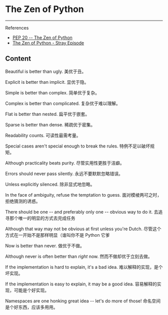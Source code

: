 # The Zen of Python

---

References

- [PEP 20 -- The Zen of Python](https://www.python.org/dev/peps/pep-0020)
- [The Zen of Python - Stray Episode](https://farer.org/2016/08/23/the-zen-of-python/)

## Content

Beautiful is better than ugly.
美优于丑。

Explicit is better than implicit.
显优于隐。

Simple is better than complex.
简单优于复杂。

Complex is better than complicated.
复杂优于难以理解。

Flat is better than nested.
扁平优于嵌套。

Sparse is better than dense.
稀疏优于密集。

Readability counts.
可读性最需考量。

Special cases aren't special enough to break the rules.
特例不足以破坏规矩。

Although practicality beats purity.
尽管实用性更胜于洁癖。

Errors should never pass silently.
永远不要默默忽略错误。

Unless explicitly silenced.
除非显式地忽略。

In the face of ambiguity, refuse the temptation to guess.
面对模棱两可之时，拒绝猜测的诱惑。

There should be one -- and preferably only one -- obvious way to do it.
去追寻那个唯一的明显的方式去完成任务

Although that way may not be obvious at first unless you're Dutch.
尽管这个方式在一开始不是那样明显（谁叫你不是 Python 它爹

Now is better than never.
做优于不做。

Although never is often better than *right* now.
然而不做却优于立刻去做。

If the implementation is hard to explain, it's a bad idea.
难以解释的实现，是个坏实现。

If the implementation is easy to explain, it may be a good idea.
容易解释的实现，可能是个好实现。

Namespaces are one honking great idea -- let's do more of those!
命名空间是个好东西，应该多用用。
